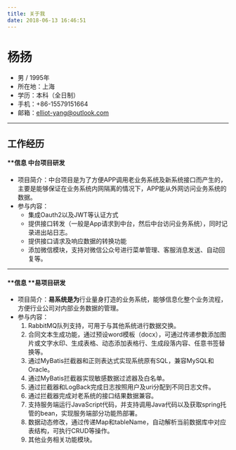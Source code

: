 ```yaml
---
title: 关于我
date: 2018-06-13 16:46:51
---
```

# 杨扬
- 男 / 1995年
- 所在地：上海
- 学历：本科（全日制）
- 手机：+86-15579151664
- 邮箱：[elliot-yang@outlook.com](mailto:elliot-yang@outlook.com)

--- ---
## 工作经历
#### **信息 中台项目研发
- 项目简介：中台项目是为了方便APP调用老业务系统及新系统接口而产生的，主要是能够保证在业务系统内网隔离的情况下，APP能从外网访问业务系统的数据。
- 参与内容：
    + 集成Oauth2以及JWT等认证方式
    + 提供接口转发（一般是App请求到中台，然后中台访问业务系统），同时记录进出站日志。
    + 提供接口请求及响应数据的转换功能
    + 添加微信模块，支持对微信公众号进行菜单管理、客服消息发送、自动回复等。

--- ---
#### **信息 **易项目研发
- 项目简介：**易系统是为**行业量身打造的业务系统，能够信息化整个业务流程，方便行业公司对内部业务数据的管理。
- 参与内容：  
    1. RabbitMQ队列支持，可用于与其他系统进行数据交换。
    2. 合同文本生成功能，通过预设word模板（docx），可通过传递参数添加图片或文字水印、生成表格、动态添加表格行、生成段落内容、任意书签替换等。
    3. 通过MyBatis拦截器和正则表达式实现系统原有SQL，兼容MySQL和Oracle。
    4. 通过MyBatis拦截器实现敏感数据过滤器及白名单。
    5. 通过拦截器和LogBack完成日志按照用户及uri分配到不同日志文件。
    6. 通过拦截器完成对老系统的接口结果数据兼容。
    7. 支持服务端运行JavaScript代码，并支持调用Java代码以及获取spring托管的bean，实现服务端部分功能热部署。
    8. 数据动态修改，通过传递Map和tableName，自动解析当前数据库中对应表结构，可执行CRUD等操作。
    9. 其他业务相关功能模块。
